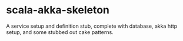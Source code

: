 # scala-akka-skeleton
A service setup and definition stub, complete with database, akka http setup, and some stubbed out cake patterns.
